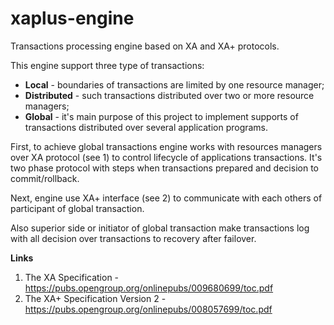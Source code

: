 # xaplus-engine
Transactions processing engine based on XA and XA+ protocols.

This engine support three type of transactions:
* **Local** - boundaries of transactions are limited by one resource manager;
* **Distributed** - such transactions distributed over two or more resource managers;
* **Global** - it's main purpose of this project to implement supports of transactions distributed over several application programs.

First, to achieve global transactions engine works with resources managers over XA protocol (see 1) to control lifecycle of applications transactions. It's two phase protocol with steps when transactions prepared and decision to commit/rollback.

Next, engine use XA+ interface (see 2) to communicate with each others of participant of global transaction.

Also superior side or initiator of global transaction make transactions log with all decision over transactions to recovery after failover.

**Links**

1. The XA Specification - https://pubs.opengroup.org/onlinepubs/009680699/toc.pdf
1. The XA+ Specification Version 2 - https://pubs.opengroup.org/onlinepubs/008057699/toc.pdf
